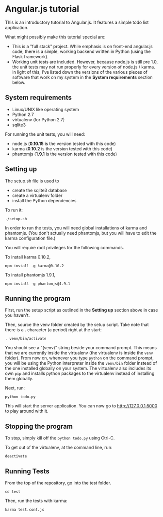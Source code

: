 # Angular.js tutorial

This is an introductory tutorial to Angular.js. It features a simple todo list
application.

What might possibly make this tutorial special are:

- This is a "full stack" project. While emphasis is on front-end angular.js
code, there is a simple, working backend written in Python (using the Flask
framework).
- Working unit tests are included. However, because node.js is still pre 1.0,
the unit tests may not run properly for every version of node.js / karma.
In light of this, I've listed down the versions of the various pieces of
software that work on my system in the **System requirements** section below.

## System requirements

- Linux/UNIX like operating system
- Python 2.7
- virtualenv (for Python 2.7)
- sqlite3

For running the unit tests, you will need:

- node.js (**0.10.15** is the version tested with this code)
- karma (**0.10.2** is the version tested with this code)
- phantomjs (**1.9.1** is the version tested with this code)

## Setting up

The setup.sh file is used to

- create the sqlite3 database
- create a virtualenv folder
- install the Python dependencies

To run it:

    ./setup.sh

In order to run the tests, you will need global installations of karma and
phantomjs. (You don't actually need phantomjs, but you will have to edit the
karma configuration file.)

You will require root privileges for the following commands.

To install karma 0.10.2,

    npm install -g karma@0.10.2

To install phantomjs 1.9.1,

    npm install -g phantomjs@1.9.1

## Running the program

First, run the setup script as outlined in the **Setting up** section above
in case you haven't.

Then, source the venv folder created by the setup script. Take note that
there is a **.** character (a period) right at the start:

    . venv/bin/activate

You should see a "(venv)" string beside your command prompt. This means that
we are currently inside the virtualenv (the virtualenv is inside the `venv`
folder). From now on, whenever you type `python` on the command prompt, you
will be using the Python interpreter inside the `venv/bin` folder instead of
the one installed globally on your system. The virtualenv also includes its
own `pip` and installs python packages to the virtualenv instead of installing
them globally.

Next, run:

    python todo.py

This will start the server application. You can now go to http://127.0.0.1:5000
to play around with it.


## Stopping the program

To stop, simply kill off the `python todo.py` using Ctrl-C.

To get out of the virtualenv, at the command line, run:

    deactivate


## Running Tests

From the top of the repository, go into the test folder.

    cd test

Then, run the tests with karma:

    karma test.conf.js
